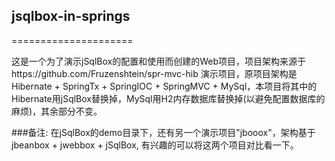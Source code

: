 ## jsqlbox-in-springs
=====================

这是一个为了演示jSqlBox的配置和使用而创建的Web项目，项目架构来源于https://github.com/Fruzenshtein/spr-mvc-hib 演示项目，原项目架构是Hibernate + SpringTx + SpringIOC + SpringMVC + MySql，本项目将其中的Hibernate用jSqlBox替换掉，MySql用H2内存数据库替换掉(以避免配置数据库的麻烦)，其余部分不变。

###备注:
在jSqlBox的demo目录下，还有另一个演示项目"jbooox"，架构基于jbeanbox + jwebbox + jSqlBox, 有兴趣的可以将这两个项目对比看一下。  